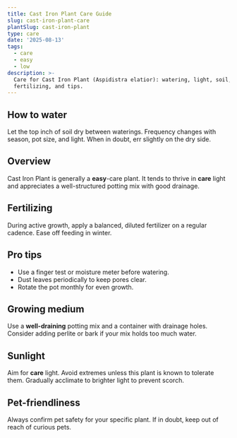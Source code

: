 ```yaml
---
title: Cast Iron Plant Care Guide
slug: cast-iron-plant-care
plantSlug: cast-iron-plant
type: care
date: '2025-08-13'
tags:
  - care
  - easy
  - low
description: >-
  Care for Cast Iron Plant (Aspidistra elatior): watering, light, soil,
  fertilizing, and tips.
---
```

## How to water
Let the top inch of soil dry between waterings. Frequency changes with season, pot size, and light. When in doubt, err slightly on the dry side.

## Overview
Cast Iron Plant is generally a **easy**-care plant. It tends to thrive in **care** light and appreciates a well-structured potting mix with good drainage.

## Fertilizing
During active growth, apply a balanced, diluted fertilizer on a regular cadence. Ease off feeding in winter.

## Pro tips
- Use a finger test or moisture meter before watering.
- Dust leaves periodically to keep pores clear.
- Rotate the pot monthly for even growth.

## Growing medium
Use a **well-draining** potting mix and a container with drainage holes. Consider adding perlite or bark if your mix holds too much water.

## Sunlight
Aim for **care** light. Avoid extremes unless this plant is known to tolerate them. Gradually acclimate to brighter light to prevent scorch.

## Pet-friendliness
Always confirm pet safety for your specific plant. If in doubt, keep out of reach of curious pets.
